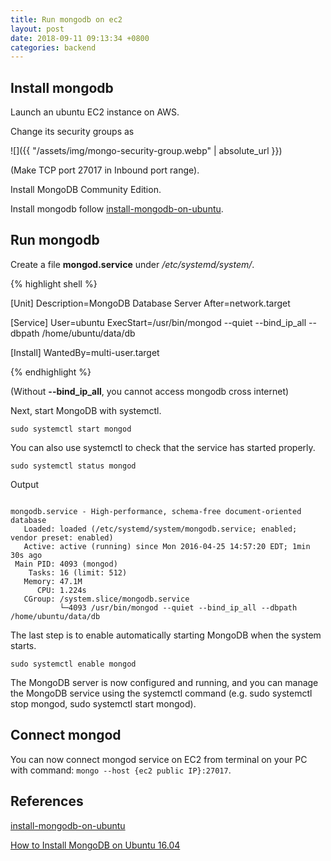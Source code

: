 ```yaml
---
title: Run mongodb on ec2
layout: post
date: 2018-09-11 09:13:34 +0800
categories: backend
---
```


## Install mongodb

Launch an ubuntu EC2 instance on AWS.

Change its security groups as

![]({{ "/assets/img/mongo-security-group.webp" | absolute_url }})

(Make TCP port 27017 in Inbound port range).

Install MongoDB Community Edition.

Install mongodb follow [install-mongodb-on-ubuntu](https://docs.mongodb.com/manual/tutorial/install-mongodb-on-ubuntu/).

## Run mongodb

Create a file **mongod.service** under _/etc/systemd/system/_.

{% highlight shell %}

[Unit]
Description=MongoDB Database Server
After=network.target

[Service]
User=ubuntu
ExecStart=/usr/bin/mongod --quiet --bind_ip_all --dbpath /home/ubuntu/data/db

[Install]
WantedBy=multi-user.target

{% endhighlight %}

(Without **--bind_ip_all**, you cannot access mongodb cross internet)

Next, start MongoDB with systemctl.

`sudo systemctl start mongod`

You can also use systemctl to check that the service has started properly.

`sudo systemctl status mongod`

Output

```

mongodb.service - High-performance, schema-free document-oriented database
   Loaded: loaded (/etc/systemd/system/mongodb.service; enabled; vendor preset: enabled)
   Active: active (running) since Mon 2016-04-25 14:57:20 EDT; 1min 30s ago
 Main PID: 4093 (mongod)
    Tasks: 16 (limit: 512)
   Memory: 47.1M
      CPU: 1.224s
   CGroup: /system.slice/mongodb.service
           └─4093 /usr/bin/mongod --quiet --bind_ip_all --dbpath /home/ubuntu/data/db

```

The last step is to enable automatically starting MongoDB when the system starts.

`sudo systemctl enable mongod`

The MongoDB server is now configured and running, and you can manage the MongoDB service using the systemctl command (e.g. sudo systemctl stop mongod, sudo systemctl start mongod).

## Connect mongod

You can now connect mongod service on EC2 from terminal on your PC with command: `mongo --host {ec2 public IP}:27017`.

## References

[install-mongodb-on-ubuntu](https://docs.mongodb.com/manual/tutorial/install-mongodb-on-ubuntu/)

[How to Install MongoDB on Ubuntu 16.04](https://www.digitalocean.com/community/tutorials/how-to-install-mongodb-on-ubuntu-16-04)